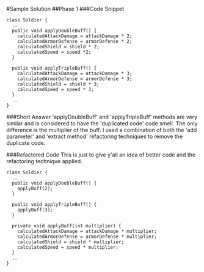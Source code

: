 #Sample Solution
##Phase 1
###Code Snippet
<pre><code>class Soldier {
  ..
  public void applyDoubleBuff() {
    calculatedAttackDamage = attackDamage * 2;
    calculatedArmorDefense = armorDefense * 2;
    calculatedShield = shield * 2;
    calculatedSpeed = speed *2;
  }
  
  public void applyTripleBuff() {
    calculatedAttackDamage = attackDamage * 3;
    calculatedArmorDefense = armorDefense * 3;
    calculatedShield = shield * 3;
    calculatedSpeed = speed * 3;
  }
  ..
}
</code></pre>
###Short Answer
'applyDoubleBuff' and 'applyTripleBuff' methods are very similar and is considered to have the 'duplicated code' code smell. The only difference is the multiplier of the buff. I used a combination of both the 'add parameter' and 'extract method' refactoring techniques to remove the duplicate code.

###Refactored Code
This is just to give y'all an idea of better code and the refactoring technique applied.

<pre><code>class Soldier {
  ..
  public void applyDoubleBuff() {
    applyBuff(2);
  }
  
  public void applyTripleBuff() {
    applyBuff(3);
  }
  
  private void applyBuff(int multiplier) {
    calculatedAttackDamage = attackDamage * multiplier;
    calculatedArmorDefense = armorDefense * multiplier;
    calculatedShield = shield * multiplier;
    calculatedSpeed = speed * multiplier;
  }
  ..
}
</code></pre>

